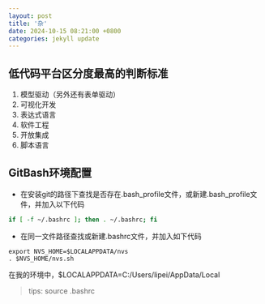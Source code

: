 ```yaml
---
layout: post
title: '杂'
date: 2024-10-15 08:21:00 +0800
categories: jekyll update
---
```


## 低代码平台区分度最高的判断标准

1. 模型驱动（另外还有表单驱动）
2. 可视化开发
3. 表达式语言
4. 软件工程
5. 开放集成
6. 脚本语言

## GitBash环境配置

* 在安装git的路径下查找是否存在.bash_profile文件，或新建.bash_profile文件，并加入以下代码

```sh
if [ -f ~/.bashrc ]; then . ~/.bashrc; fi
```

* 在同一文件路径查找或新建.bashrc文件，并加入如下代码

```
export NVS_HOME=$LOCALAPPDATA/nvs
. $NVS_HOME/nvs.sh
```

在我的环境中，$LOCALAPPDATA=C:/Users/lipei/AppData/Local

> tips: source .bashrc
